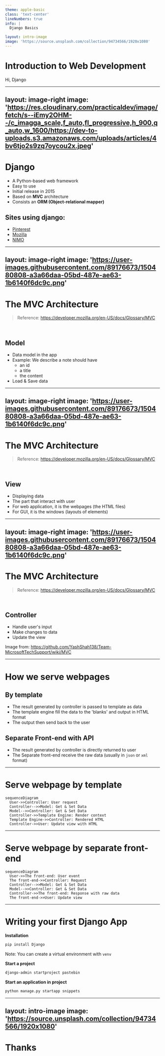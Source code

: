 ```yaml
---
theme: apple-basic
class: 'text-center'
lineNumbers: true
info: |
  Django Basics

layout: intro-image
image: 'https://source.unsplash.com/collection/94734566/1920x1080'
---
```


# Introduction to Web Development

Hi, Django

---
layout: image-right
image: 'https://res.cloudinary.com/practicaldev/image/fetch/s--iEmy2OHM--/c_imagga_scale,f_auto,fl_progressive,h_900,q_auto,w_1600/https://dev-to-uploads.s3.amazonaws.com/uploads/articles/4bv6tjo2s9zq7oycou2x.jpeg'
---

# Django

- A Python-based web framework
- Easy to use
- Initial release in 2015
- Based on **MVC** architecture
- Consists an **ORM (Object-relational mapper)**

## **Sites using django**:

- [Pinterest](https://www.pinterest.com)
- [Mozilla](https://www.mozilla.org)
- [NIMO](https://nimo.sjtu.edu.cn)

---
layout: image-right
image: 'https://user-images.githubusercontent.com/89176673/150480808-a3a66daa-05bd-487e-ae63-1b6140f6dc9c.png'
---

# The MVC Architecture

> Reference: https://developer.mozilla.org/en-US/docs/Glossary/MVC

<br>

## Model

- Data model in the app
- Example: We describe a note should have
  + an id 
  + a title
  + the content
- Load & Save data

---
layout: image-right
image: 'https://user-images.githubusercontent.com/89176673/150480808-a3a66daa-05bd-487e-ae63-1b6140f6dc9c.png'
---

# The MVC Architecture

> Reference: https://developer.mozilla.org/en-US/docs/Glossary/MVC

<br>

## View

- Displaying data
- The part that interact with user
- For web application, it is the webpages (the HTML files)
- For GUI, it is the windows (layouts of elements)

---
layout: image-right
image: 'https://user-images.githubusercontent.com/89176673/150480808-a3a66daa-05bd-487e-ae63-1b6140f6dc9c.png'
---

# The MVC Architecture

> Reference: https://developer.mozilla.org/en-US/docs/Glossary/MVC

<br>

## Controller

- Handle user's input
- Make changes to data
- Update the view

Image from: https://github.com/YashShah138/Team-MicrosoftTechSupport/wiki/MVC

---

# How we serve webpages

## By template

- The result generated by controller is passed to template as data
- The template engine fill the data to the 'blanks' and output in HTML format
- The output then send back to the user

## Separate Front-end with API

- The result generated by controller is directly returned to user
- The Separate front-end receive the raw data (usually in `json` or `xml` format)

---

# Serve webpage by template

```mermaid
sequenceDiagram
  User->>Controller: User request
  Controller-->>Model: Get & Set Data
  Model-->>Controller: Get & Set Data
  Controller->>Template Engine: Render context
  Template Engine->>Controller: Rendered HTML
  Controller->>User: Update view with HTML
```

---

# Serve webpage by separate front-end 

```mermaid
sequenceDiagram
  User->>The front-end: User event
  The front-end->>Controller: Request
  Controller-->>Model: Get & Set Data
  Model-->>Controller: Get & Set Data
  Controller->>The front-end: Response with raw data
  The front-end->>User: Update view
```

---

# Writing your first Django App

**Installation**

```bash
pip install Django
```

Note: You can create a virtual environment with `venv`

**Start a project**

```bash
django-admin startproject pastebin
```

**Start an application in project**

```bash
python manage.py startapp snippets
```

---
layout: intro-image
image: 'https://source.unsplash.com/collection/94734566/1920x1080'
---

# Thanks 
